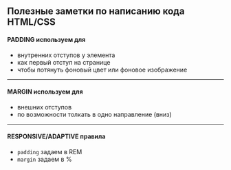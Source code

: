 ## Полезные заметки по написанию кода HTML/CSS 


#### PADDING используем для 
 - внутренних отступов у элемента
 - как первый отступ на странице
 - чтобы потянуть фоновый цвет или фоновое изображение 

------------
#### MARGIN используем для
 - внешних отступов
 - по возможности толкать в одно направление (вниз)
 

------------


 #### RESPONSIVE/ADAPTIVE правила
  - `padding` задаем в REM
  - `margin` задаем в %
